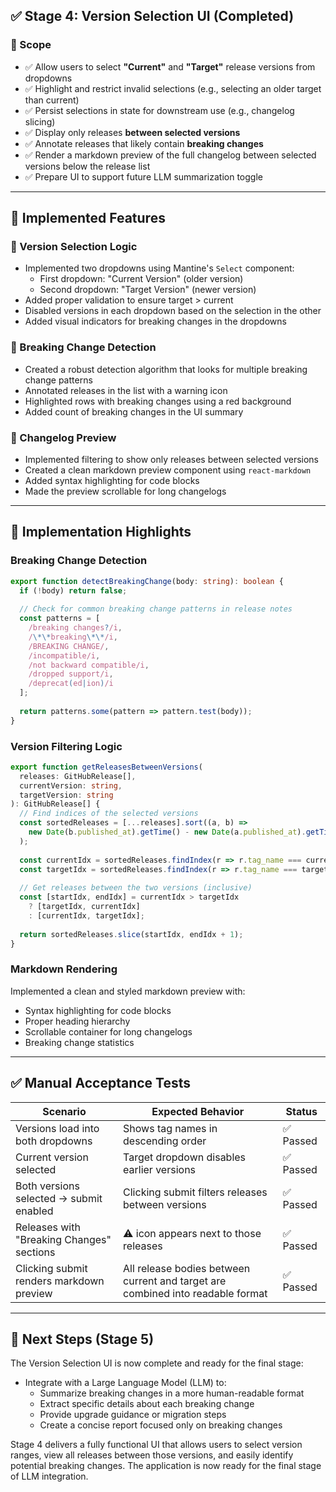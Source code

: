 ## ✅ **Stage 4: Version Selection UI (Completed)**

### 🔧 Scope

- ✅ Allow users to select **"Current"** and **"Target"** release versions from dropdowns
- ✅ Highlight and restrict invalid selections (e.g., selecting an older target than current)
- ✅ Persist selections in state for downstream use (e.g., changelog slicing)
- ✅ Display only releases **between selected versions**
- ✅ Annotate releases that likely contain **breaking changes**
- ✅ Render a markdown preview of the full changelog between selected versions below the release list
- ✅ Prepare UI to support future LLM summarization toggle

---

## 🧩 Implemented Features

### 🔽 Version Selection Logic

- Implemented two dropdowns using Mantine's `Select` component:
  - First dropdown: "Current Version" (older version)
  - Second dropdown: "Target Version" (newer version)
- Added proper validation to ensure target > current
- Disabled versions in each dropdown based on the selection in the other
- Added visual indicators for breaking changes in the dropdowns

### 🔎 Breaking Change Detection

- Created a robust detection algorithm that looks for multiple breaking change patterns
- Annotated releases in the list with a warning icon
- Highlighted rows with breaking changes using a red background
- Added count of breaking changes in the UI summary

### 📃 Changelog Preview

- Implemented filtering to show only releases between selected versions
- Created a clean markdown preview component using `react-markdown`
- Added syntax highlighting for code blocks
- Made the preview scrollable for long changelogs

---

## 🧠 Implementation Highlights

### Breaking Change Detection

```ts
export function detectBreakingChange(body: string): boolean {
  if (!body) return false;
  
  // Check for common breaking change patterns in release notes
  const patterns = [
    /breaking changes?/i,
    /\*\*breaking\*\*/i,
    /BREAKING CHANGE/,
    /incompatible/i,
    /not backward compatible/i,
    /dropped support/i,
    /deprecat(ed|ion)/i
  ];
  
  return patterns.some(pattern => pattern.test(body));
}
```

### Version Filtering Logic

```ts
export function getReleasesBetweenVersions(
  releases: GitHubRelease[],
  currentVersion: string,
  targetVersion: string
): GitHubRelease[] {
  // Find indices of the selected versions
  const sortedReleases = [...releases].sort((a, b) => 
    new Date(b.published_at).getTime() - new Date(a.published_at).getTime()
  );
  
  const currentIdx = sortedReleases.findIndex(r => r.tag_name === currentVersion);
  const targetIdx = sortedReleases.findIndex(r => r.tag_name === targetVersion);
  
  // Get releases between the two versions (inclusive)
  const [startIdx, endIdx] = currentIdx > targetIdx 
    ? [targetIdx, currentIdx] 
    : [currentIdx, targetIdx];
  
  return sortedReleases.slice(startIdx, endIdx + 1);
}
```

### Markdown Rendering

Implemented a clean and styled markdown preview with:
- Syntax highlighting for code blocks
- Proper heading hierarchy
- Scrollable container for long changelogs
- Breaking change statistics

---

## ✅ Manual Acceptance Tests

| Scenario                                  | Expected Behavior                                                              | Status |
|-------------------------------------------|----------------------------------------------------------------------------------|---------|
| Versions load into both dropdowns         | Shows tag names in descending order                                             | ✅ Passed |
| Current version selected                  | Target dropdown disables earlier versions                                       | ✅ Passed |
| Both versions selected → submit enabled   | Clicking submit filters releases between versions                              | ✅ Passed |
| Releases with "Breaking Changes" sections | ⚠️ icon appears next to those releases                                           | ✅ Passed |
| Clicking submit renders markdown preview  | All release bodies between current and target are combined into readable format | ✅ Passed |

---

## 🚀 Next Steps (Stage 5)

The Version Selection UI is now complete and ready for the final stage:

- Integrate with a Large Language Model (LLM) to:
  - Summarize breaking changes in a more human-readable format
  - Extract specific details about each breaking change
  - Provide upgrade guidance or migration steps
  - Create a concise report focused only on breaking changes

Stage 4 delivers a fully functional UI that allows users to select version ranges, view all releases between those versions, and easily identify potential breaking changes. The application is now ready for the final stage of LLM integration.